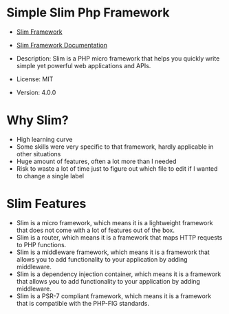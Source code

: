 # Simple Slim Php Framework

- [Slim Framework](http://www.slimframework.com/)
- [Slim Framework Documentation](http://docs.slimframework.com/)

- Description: Slim is a PHP micro framework that helps you quickly write simple yet powerful web applications and APIs.
- License: MIT
- Version: 4.0.0

# Why Slim?
- High learning curve
- Some skills were very specific to that framework, hardly applicable in other situations
- Huge amount of features, often a lot more than I needed
- Risk to waste a lot of time just to figure out which file to edit if I wanted to change a single label


# Slim Features
- Slim is a micro framework, which means it is a lightweight framework that does not come with a lot of features out of the box.
- Slim is a router, which means it is a framework that maps HTTP requests to PHP functions.
- Slim is a middleware framework, which means it is a framework that allows you to add functionality to your application by adding middleware.
- Slim is a dependency injection container, which means it is a framework that allows you to add functionality to your application by adding middleware.
- Slim is a PSR-7 compliant framework, which means it is a framework that is compatible with the PHP-FIG standards.




